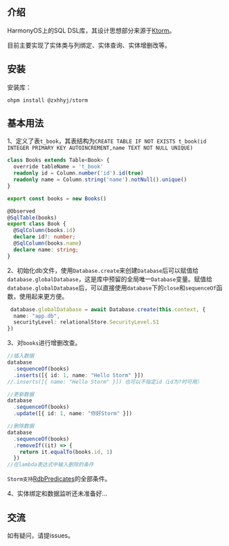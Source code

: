
## 介绍

HarmonyOS上的SQL DSL库，其设计思想部分来源于[Ktorm](https://www.ktorm.org/zh-cn/)。

目前主要实现了实体类与列绑定、实体查询、实体增删改等。

## 安装

安装库：

```text
ohpm install @zxhhyj/storm
```

## 基本用法

1、定义了表`t_book`，其表结构为`CREATE TABLE IF NOT EXISTS t_book(id INTEGER PRIMARY KEY AUTOINCREMENT,name TEXT NOT NULL UNIQUE)`
```typescript
class Books extends Table<Book> {
  override tableName = 't_book'
  readonly id = Column.number('id').id(true)
  readonly name = Column.string('name').notNull().unique()
}

export const books = new Books()

@Observed
@SqlTable(books)
export class Book {
  @SqlColumn(books.id)
  declare id?: number;
  @SqlColumn(books.name)
  declare name: string;
}
```
2、初始化db文件，使用`Database.create`来创建`Database`后可以赋值给`database.globalDatabase`，这是库中预留的全局唯一`Database`变量。赋值给`database.globalDatabase`后，可以直接使用`database`下的`close`和`sequenceOf`函数，使用起来更方便。
```typescript
 database.globalDatabase = await Database.create(this.context, {
  name: "app.db",
  securityLevel: relationalStore.SecurityLevel.S1
})
```

3、对`books`进行增删改查。

```typescript
//插入数据
database
  .sequenceOf(books)
  .inserts([{ id: 1, name: "Hello Storm" }])
//.inserts([{ name: "Hello Storm" }]) 也可以不指定id（id为?时可用）
```

```typescript
//更新数据
database
  .sequenceOf(books)
  .update([{ id: 1, name: "你好Storm" }])
```

```typescript
//删除数据
database
  .sequenceOf(books)
  .removeIf((it) => {
    return it.equalTo(books.id, 1)
  })
//在lambda表达式中输入删除的条件
```
`Storm支持`[RdbPredicates](https://developer.huawei.com/consumer/cn/doc/harmonyos-references-V2/js-apis-data-relationalstore-0000001493744128-V2#ZH-CN_TOPIC_0000001523648806__rdbpredicates)的全部条件。

4、实体绑定和数据监听还未准备好...

## 交流

如有疑问，请提issues。





